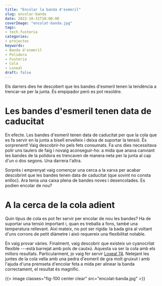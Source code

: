 ```yaml
---
title: "Encolar la banda d'esmeril"
slug: encolar-banda
date: 2022-10-31T10:00:00
coverImage: "encolat-banda.jpg"
tags:
- tech.fusteria
categories:
- projectes
keywords:
- Banda d'esmeril
- Polidora
- Fusteria
- Cola
- Loxeal
draft: false
---
```


Els darrers dies he descobert que les bandes d'esmeril tenen la
tendència a trencar-se per la junta. És empipador però es pot
resoldre.

<!--more-->

# Les bandes d'esmeril tenen data de caducitat

En efecte. Les bandes d'esmeril tenen data de caducitat per que la
cola que es fa servir en la junta a bisell envelleix i deixa de
suportar la tensió. És sorprenent! Vaig descobrir-ho pels fets
consumats. Fa uns dies necessitava polir uns taulers de faig i novaig
aconseguir-ho: a mida que anava canviant les bandes de la polidora
es trencaven de manera neta per la junta al cap d'un o dos segons. Una
darrera l'altra.

Sorprès i emprenyat vaig començar una cerca a la xarxa per acabar
descobrint que les bandes tenen data de caducitat (que sovint no
consta enlloc). Ara tenia una caixa plena de bandes noves i
desencolades. Es podien encolar de nou?

# A la cerca de la cola adient

Quin tipus de cola es pot fer servir per encolar de nou les bandes? Ha
de suportar una tensió important i, quan es treballa a fons, també una
temperatura rellevant. Així mateix, no pot ser rígida: la bada gira al
voltant d'uns corrons de petit diàmetre i això requereix una
flexibilitat notable.

En vaig provar vàries. Finalment, vaig descobrir que existeix un
cyanocrilat flexible ---està barrejat amb pols de cautxú. Aquesta va
ser la cola amb els millors resultats. Particularment, jo vaig fer
servir [Loxeal 74](https://www.loxeal.be/fr/produit/74/). Netejant les
juntes de la cola vella amb una pedra d'esmeril de gra molt gruixut i
amb l'ajuda d'una premseta d'encolar feta a mida per alinear la banda
correctament, el resultat és magnífic.

{{< image classes="fig-100 center clear" src="encolat-banda.jpg" >}}
